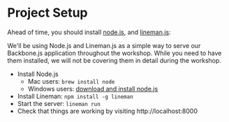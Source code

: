 Project Setup
==

Ahead of time, you should install [node.js](http://nodejs.org/), and
[lineman.js](http://linemanjs.com/):

We'll be using Node.js and Lineman.js as a simple way to serve our Backbone.js
application throughout the workshop. While you need to have them installed, we
will not be covering them in detail during the workshop.

- Install Node.js
  - Mac users: `brew install node`
  - Windows users: [download and install node.js](http://nodejs.org/download/)
- Install Lineman: `npm install -g lineman`
- Start the server: `lineman run`
- Check that things are working by visiting http://localhost:8000

